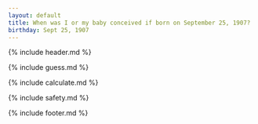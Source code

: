 ```yaml
---
layout: default
title: When was I or my baby conceived if born on September 25, 1907?
birthday: Sept 25, 1907
---
```


{% include header.md %}

{% include guess.md %}

{% include calculate.md %}

{% include safety.md %}

{% include footer.md %}



